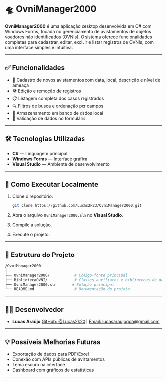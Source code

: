 # 🛸 OvniManager2000

**OvniManager2000** é uma aplicação desktop desenvolvida em C# com Windows Forms, focada no gerenciamento de avistamentos de objetos voadores não identificados (OVNIs). O sistema oferece funcionalidades completas para cadastrar, editar, excluir e listar registros de OVNIs, com uma interface simples e intuitiva.

---

## ✅ Funcionalidades

* 📄 Cadastro de novos avistamentos com data, local, descrição e nível de ameaça
* 🛠️ Edição e remoção de registros
* 📋 Listagem completa dos casos registrados
* 🔍 Filtros de busca e ordenação por campos
* 💾 Armazenamento em banco de dados local
* 🔐 Validação de dados no formulário

---

## 🛠️ Tecnologias Utilizadas

* **C#** — Linguagem principal
* **Windows Forms** — Interface gráfica
* **Visual Studio** — Ambiente de desenvolvimento

---

## 🚀 Como Executar Localmente

1. Clone o repositório:

   ```bash
   git clone https://github.com/Lucas2k23/OvniManager2000.git
   ```

2. Abra o arquivo `OvniManager2000.sln` no **Visual Studio**.

3. Compile a solução.

4. Execute o projeto.
---

## 🧩 Estrutura do Projeto

```bash
/OvniManager2000
│
├── OvniManager2000/           # Código-fonte principal
├── BibliotecaOVNI/            # Classes auxiliares e bibliotecas de domínio
├── OvniManager2000.sln       # Solução principal
└── README.md                  # Documentação do projeto
```

---

## 👨‍💻 Desenvolvedor

* **Lucas Araújo**
  [GitHub: @Lucas2k23](https://github.com/Lucas2k23) |
  [Email: lucasaraujoqda@gmail.com](mailto:lucasaraujoqda@gmail.com)

---

## 💡 Possíveis Melhorias Futuras

* Exportação de dados para PDF/Excel
* Conexão com APIs públicas de avistamentos
* Tema escuro na interface
* Dashboard com gráficos de estatísticas

---

